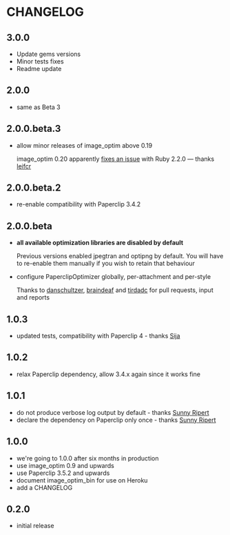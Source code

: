 # CHANGELOG

## 3.0.0

* Update gems versions
* Minor tests fixes
* Readme update


## 2.0.0

* same as Beta 3

## 2.0.0.beta.3

* allow minor releases of image_optim above 0.19

  image_optim 0.20 apparently [fixes an issue](https://github.com/toy/image_optim/issues/74) with Ruby 2.2.0 — thanks [leifcr](https://github.com/leifcr)

## 2.0.0.beta.2

* re-enable compatibility with Paperclip 3.4.2

## 2.0.0.beta

* **all available optimization libraries are disabled by default**

  Previous versions enabled jpegtran and optipng by default. You will have to 
  re-enable them manually if you wish to retain that behaviour

* configure PaperclipOptimizer globally, per-attachment and per-style

  Thanks to [danschultzer](https://github.com/danschultzer), [braindeaf](https://github.com/braindeaf) and 
  [tirdadc](https://github.com/tirdadc) for pull requests, input and reports

## 1.0.3

* updated tests, compatibility with Paperclip 4 - thanks [Sija](https://github.com/Sija)

## 1.0.2

* relax Paperclip dependency, allow 3.4.x again since it works fine

## 1.0.1

* do not produce verbose log output by default - thanks [Sunny Ripert](https://github.com/sunny)
* declare the dependency on Paperclip only once - thanks [Sunny Ripert](https://github.com/sunny)

## 1.0.0

* we're going to 1.0.0 after six months in production
* use image_optim 0.9 and upwards
* use Paperclip 3.5.2 and upwards
* document image_optim_bin for use on Heroku
* add a CHANGELOG

## 0.2.0

* initial release
